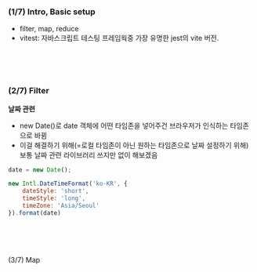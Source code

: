 ### (1/7) Intro, Basic setup

- filter, map, reduce
- vitest: 자바스크립트 테스팅 프레임웍중 가장 유명한 jest의 vite 버전.


<br/><br/><br/>


### (2/7) Filter
**날짜 관련**

- new Date()로 date 객체에 어떤 타임존을 넣어주건 브라우저가 인식하는 타임존으로 바뀜
- 이걸 해결하기 위해(=로컬 타임존이 아닌 원하는 타임존으로 날짜 설정하기 위해) 보통 날짜 관련 라이브러리 쓰지만 없이 해보겠음

```jsx
date = new Date();

new Intl.DateTimeFormat('ko-KR', {
	dateStyle: 'short',
	timeStyle: 'long',
	timeZone: 'Asia/Seoul'
}).format(date)
```



<br/><br/><br/>


(3/7) Map
